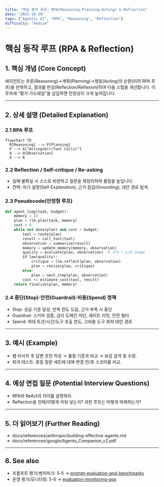 ```yaml
---
title: "핵심 동작 루프: RPA(Reasoning-Planning-Acting) & Reflection"
date: "2025-10-29"
tags: ["Agentic AI", "RPA", "Reasoning", "Reflection"]
difficulty: "medium"
---
```


# 핵심 동작 루프 (RPA & Reflection)

## 1. 핵심 개념 (Core Concept)

에이전트는 추론(Reasoning)→계획(Planning)→행동(Acting)의 순환(이하 RPA 루프)을 반복하고, 결과를 반성(Reflection/Reflexion)하여 다음 스텝을 개선합니다. 이 루프에 “평가·가드레일”을 삽입하면 안정성이 크게 높아집니다.

---

## 2. 상세 설명 (Detailed Explanation)

### 2.1 RPA 루프

```mermaid
flowchart TD
  R[Reasoning] --> P[Planning]
  P --> A["Acting<br>(Tool Calls)"]
  A --> O[Observation]
  O --> R
```

### 2.2 Reflection / Self-critique / Re-asking

- 실패·불확실 시 스스로 비판하고 질문을 재정의하여 품질을 높입니다.
- 전략: 자기 설명(Self-Explanation), 근거 점검(Grounding), 대안 경로 탐색.

### 2.3 Pseudocode(안정형 루프)
```python
def agent_loop(task, budget):
    memory = []
    plan = llm.plan(task, memory)
    cost = 0
    while not done(plan) and cost < budget:
        tool = route(plan)
        result = call_tool(tool)
        observation = summarize(result)
        memory = update_memory(memory, observation)
        quality = evaluate(plan, observation)  # 규칙 + LLM Judge
        if low(quality):
            critique = llm.reflect(plan, observation)
            plan = revise(plan, critique)
        else:
            plan = next_step(plan, observation)
        cost += estimate_cost(tool, result)
    return finalize(plan, memory)
```

### 2.4 중단(Stop)·안전(Guardrail)·비용(Spend) 정책
- Stop: 성공 기준 달성, 반복 한도 도달, 근거 부족 시 중단
- Guardrail: 스키마 검증, 금지 도메인 차단, 레이트 리밋, 안전 필터
- Spend: 최대 토큰/시간/도구 호출 한도, 고비용 도구 회피·대안 경로

---

## 3. 예시 (Example)

- 웹 리서치 후 답변 초안 작성 → 품질 기준과 비교 → 보강 검색 및 수정.
- 회귀 테스트: 동일 질문 세트에 대해 변경 전/후 스코어를 비교.

---

## 4. 예상 면접 질문 (Potential Interview Questions)

- RPA와 ReAct의 차이를 설명하라.
- Reflection을 언제/어떻게 끼워 넣는가? 과한 루프는 어떻게 억제하는가?

---

## 5. 더 읽어보기 (Further Reading)

- docs/references/anthropic/building-effective-agents.md
- docs/references/google/Agents_Companion_v2.pdf

---

## 6. See also

- 프롬프트 평가/벤치마크: 5-5 → [prompt-evaluation-and-benchmarks](../5-5-프롬프트-엔지니어링-and-평가/prompt-evaluation-and-benchmarks.md)
- 운영 평가/모니터링: 5-6 → [evaluation-monitoring-ops](../5-6-agentops-운영-and-자동화/evaluation-monitoring-ops.md)
